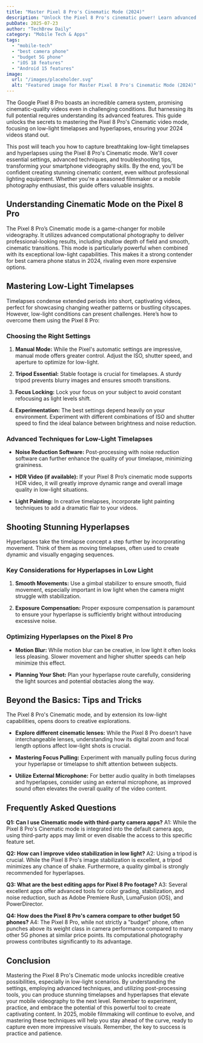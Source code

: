 ```yaml
---
title: "Master Pixel 8 Pro's Cinematic Mode (2024)"
description: "Unlock the Pixel 8 Pro's cinematic power! Learn advanced low-light timelapse & hyperlapse techniques for stunning videos.  Master this best camera phone's features and elevate your mobile filmmaking. Read our complete guide now!"
pubDate: 2025-07-23
author: "TechBrew Daily"
category: "Mobile Tech & Apps"
tags:
  - "mobile-tech"
  - "best camera phone"
  - "budget 5G phone"
  - "iOS 18 features"
  - "Android 15 features"
image:
  url: "/images/placeholder.svg"
  alt: "Featured image for Master Pixel 8 Pro's Cinematic Mode (2024)"
---
```


The Google Pixel 8 Pro boasts an incredible camera system, promising cinematic-quality videos even in challenging conditions.  But harnessing its full potential requires understanding its advanced features. This guide unlocks the secrets to mastering the Pixel 8 Pro's Cinematic video mode, focusing on low-light timelapses and hyperlapses, ensuring your 2024 videos stand out.

This post will teach you how to capture breathtaking low-light timelapses and hyperlapses using the Pixel 8 Pro's Cinematic mode.  We'll cover essential settings, advanced techniques, and troubleshooting tips, transforming your smartphone videography skills.  By the end, you'll be confident creating stunning cinematic content, even without professional lighting equipment.  Whether you're a seasoned filmmaker or a mobile photography enthusiast, this guide offers valuable insights.


## Understanding Cinematic Mode on the Pixel 8 Pro

The Pixel 8 Pro’s Cinematic mode is a game-changer for mobile videography.  It utilizes advanced computational photography to deliver professional-looking results, including shallow depth of field and smooth, cinematic transitions.  This mode is particularly powerful when combined with its exceptional low-light capabilities. This makes it a strong contender for best camera phone status in 2024, rivaling even more expensive options.


## Mastering Low-Light Timelapses

Timelapses condense extended periods into short, captivating videos, perfect for showcasing changing weather patterns or bustling cityscapes.  However, low-light conditions can present challenges.  Here’s how to overcome them using the Pixel 8 Pro:

### Choosing the Right Settings

1. **Manual Mode:**  While the Pixel's automatic settings are impressive, manual mode offers greater control. Adjust the ISO, shutter speed, and aperture to optimize for low-light.

2. **Tripod Essential:** Stable footage is crucial for timelapses.  A sturdy tripod prevents blurry images and ensures smooth transitions.

3. **Focus Locking:**  Lock your focus on your subject to avoid constant refocusing as light levels shift.

4. **Experimentation:**  The best settings depend heavily on your environment. Experiment with different combinations of ISO and shutter speed to find the ideal balance between brightness and noise reduction.

### Advanced Techniques for Low-Light Timelapses

* **Noise Reduction Software:** Post-processing with noise reduction software can further enhance the quality of your timelapse, minimizing graininess.

* **HDR Video (if available):**  If your Pixel 8 Pro’s cinematic mode supports HDR video, it will greatly improve dynamic range and overall image quality in low-light situations.

* **Light Painting:**  In creative timelapses, incorporate light painting techniques to add a dramatic flair to your videos.


## Shooting Stunning Hyperlapses

Hyperlapses take the timelapse concept a step further by incorporating movement.  Think of them as moving timelapses, often used to create dynamic and visually engaging sequences.


### Key Considerations for Hyperlapses in Low Light

1. **Smooth Movements:** Use a gimbal stabilizer to ensure smooth, fluid movement, especially important in low light when the camera might struggle with stabilization.

2. **Exposure Compensation:**  Proper exposure compensation is paramount to ensure your hyperlapse is sufficiently bright without introducing excessive noise.


### Optimizing Hyperlapses on the Pixel 8 Pro

* **Motion Blur:** While motion blur can be creative, in low light it often looks less pleasing.  Slower movement and higher shutter speeds can help minimize this effect.

* **Planning Your Shot:**  Plan your hyperlapse route carefully, considering the light sources and potential obstacles along the way.


##  Beyond the Basics: Tips and Tricks

The Pixel 8 Pro's Cinematic mode, and by extension its low-light capabilities, opens doors to creative explorations.

* **Explore different cinematic lenses:** While the Pixel 8 Pro doesn’t have interchangeable lenses, understanding how its digital zoom and focal length options affect low-light shots is crucial.

* **Mastering Focus Pulling:**  Experiment with manually pulling focus during your hyperlapse or timelapse to shift attention between subjects.

* **Utilize External Microphone:** For better audio quality in both timelapses and hyperlapses, consider using an external microphone, as improved sound often elevates the overall quality of the video content.


## Frequently Asked Questions

**Q1:  Can I use Cinematic mode with third-party camera apps?**  A1:  While the Pixel 8 Pro's Cinematic mode is integrated into the default camera app, using third-party apps may limit or even disable the access to this specific feature set.

**Q2:  How can I improve video stabilization in low light?** A2: Using a tripod is crucial. While the Pixel 8 Pro's image stabilization is excellent, a tripod minimizes any chance of shake.  Furthermore, a quality gimbal is strongly recommended for hyperlapses.

**Q3:  What are the best editing apps for Pixel 8 Pro footage?** A3:  Several excellent apps offer advanced tools for color grading, stabilization, and noise reduction, such as Adobe Premiere Rush, LumaFusion (iOS), and PowerDirector.


**Q4: How does the Pixel 8 Pro's camera compare to other budget 5G phones?** A4: The Pixel 8 Pro, while not strictly a "budget" phone, often punches above its weight class in camera performance compared to many other 5G phones at similar price points.  Its computational photography prowess contributes significantly to its advantage.


## Conclusion

Mastering the Pixel 8 Pro's Cinematic mode unlocks incredible creative possibilities, especially in low-light scenarios. By understanding the settings, employing advanced techniques, and utilizing post-processing tools, you can produce stunning timelapses and hyperlapses that elevate your mobile videography to the next level. Remember to experiment, practice, and embrace the potential of this powerful tool to create captivating content.  In 2025, mobile filmmaking will continue to evolve, and mastering these techniques will help you stay ahead of the curve, ready to capture even more impressive visuals.  Remember, the key to success is practice and patience.
